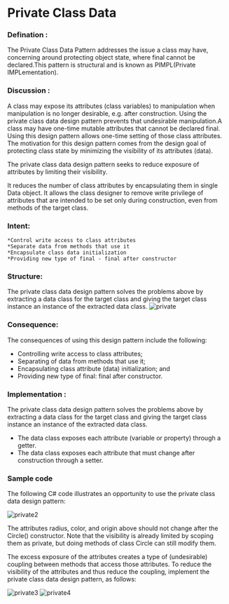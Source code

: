 # Private Class Data

### Defination :
The Private Class Data Pattern addresses the issue a class may have, concerning around protecting object state, where final cannot be declared.This pattern is structural and is known as PIMPL(Private IMPLementation).

### Discussion :

A class may expose its attributes (class variables) to manipulation when manipulation is no longer desirable, e.g. after construction. Using the private class data design pattern prevents that undesirable manipulation.A class may have one-time mutable attributes that cannot be declared final. Using this design pattern allows one-time setting of those class attributes.
The motivation for this design pattern comes from the design goal of protecting class state by minimizing the visibility of its attributes (data).

The private class data design pattern seeks to reduce exposure of attributes by limiting their visibility.

It reduces the number of class attributes by encapsulating them in single Data object. It allows the class designer to remove write privilege of attributes that are intended to be set only during construction, even from methods of the target class.

### Intent:

    *Control write access to class attributes
    *Separate data from methods that use it
    *Encapsulate class data initialization
    *Providing new type of final - final after constructor
    
### Structure:

The private class data design pattern solves the problems above by extracting a data class for the target class and giving the target class instance an instance of the extracted data class.
![private](https://cloud.githubusercontent.com/assets/25974121/24419262/6d3487e6-13a3-11e7-89af-6dc44faa6021.PNG)

### Consequence:

The consequences of using this design pattern include the following:

   * Controlling write access to class attributes;
   * Separating of data from methods that use it;
   * Encapsulating class attribute (data) initialization; and
   * Providing new type of final: final after constructor.

### Implementation :

The private class data design pattern solves the problems above by extracting a data class for the target class and giving the target class instance an instance of the extracted data class.

   * The data class exposes each attribute (variable or property) through a getter.
   * The data class exposes each attribute that must change after construction through a setter.


   
### Sample code

The following C# code illustrates an opportunity to use the private class data design pattern:

![private2](https://cloud.githubusercontent.com/assets/25974121/24420529/ffe86b58-13a7-11e7-9d1e-9166d33c500c.PNG)

The attributes radius, color, and origin above should not change after the Circle() constructor. Note that the visibility is already limited by scoping them as private, but doing methods of class Circle can still modify them.

The excess exposure of the attributes creates a type of (undesirable) coupling between methods that access those attributes. To reduce the visibility of the attributes and thus reduce the coupling, implement the private class data design pattern, as follows:

![private3](https://cloud.githubusercontent.com/assets/25974121/24420933/72ad158e-13a9-11e7-8b3f-c5c60b63d6cc.PNG)
![private4](https://cloud.githubusercontent.com/assets/25974121/24421058/cb8f1d64-13a9-11e7-98f3-9fe456bae4a3.PNG)



